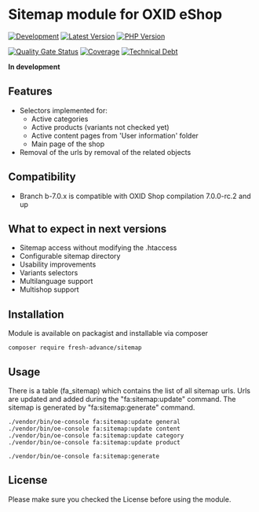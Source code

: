 # Sitemap module for OXID eShop

[![Development](https://github.com/Fresh-Advance/Sitemap/actions/workflows/trigger.yml/badge.svg?branch=b-7.0.x)](https://github.com/Fresh-Advance/Sitemap/actions/workflows/trigger.yml)
[![Latest Version](https://img.shields.io/packagist/v/Fresh-Advance/Sitemap?logo=composer&label=latest&include_prereleases&color=orange)](https://packagist.org/packages/Fresh-Advance/Sitemap)
[![PHP Version](https://img.shields.io/packagist/php-v/Fresh-Advance/Sitemap)](https://github.com/Fresh-Advance/Sitemap)

[![Quality Gate Status](https://sonarcloud.io/api/project_badges/measure?project=Fresh-Advance_Sitemap&metric=alert_status)](https://sonarcloud.io/dashboard?id=Fresh-Advance_Sitemap)
[![Coverage](https://sonarcloud.io/api/project_badges/measure?project=Fresh-Advance_Sitemap&metric=coverage)](https://sonarcloud.io/dashboard?id=Fresh-Advance_Sitemap)
[![Technical Debt](https://sonarcloud.io/api/project_badges/measure?project=Fresh-Advance_Sitemap&metric=sqale_index)](https://sonarcloud.io/dashboard?id=Fresh-Advance_Sitemap)

**In development**

## Features

* Selectors implemented for:
  * Active categories
  * Active products (variants not checked yet)
  * Active content pages from 'User information' folder
  * Main page of the shop
* Removal of the urls by removal of the related objects

## Compatibility

* Branch b-7.0.x is compatible with OXID Shop compilation 7.0.0-rc.2 and up

## What to expect in next versions

* Sitemap access without modifying the .htaccess
* Configurable sitemap directory
* Usability improvements
* Variants selectors
* Multilanguage support
* Multishop support

## Installation

Module is available on packagist and installable via composer

```
composer require fresh-advance/sitemap
```

## Usage

There is a table (fa_sitemap) which contains the list of all sitemap urls.
Urls are updated and added during the "fa:sitemap:update" command.
The sitemap is generated by "fa:sitemap:generate" command.

```shell
./vendor/bin/oe-console fa:sitemap:update general
./vendor/bin/oe-console fa:sitemap:update content
./vendor/bin/oe-console fa:sitemap:update category
./vendor/bin/oe-console fa:sitemap:update product

./vendor/bin/oe-console fa:sitemap:generate
```

## License

Please make sure you checked the License before using the module.
